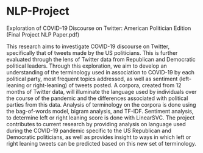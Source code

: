 # NLP-Project

Exploration of COVID-19 Discourse on Twitter: American Politician Edition (Final Project NLP Paper.pdf)

This research aims to investigate COVID-19 discourse on Twitter, specifically that of tweets
made by the US politicians. This is further evaluated through the lens of Twitter data from Republican
and Democratic political leaders. Through this exploration, we aim to develop an understanding of the
terminology used in association to COVID-19 by each political party, most frequent topics addressed, as
well as sentiment (left-leaning or right-leaning) of tweets posted. A corpora, created from 12 months of
Twitter data, will illuminate the language used by individuals over the course of the pandemic and the
differences associated with political parties from this data. Analysis of terminology on the corpora is done
using the bag-of-words model, bigram analysis, and TF-IDF. Sentiment analysis, to determine left or right
leaning score is done with LinearSVC. The project contributes to current research by providing analysis
on language used during the COVID-19 pandemic specific to the US Republican and Democratic
politicians, as well as provides insight to ways in which left or right leaning tweets can be predicted based
on this new set of terminology.
